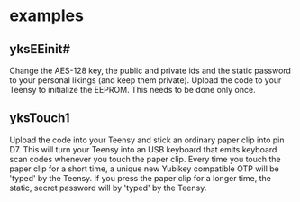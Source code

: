 examples
========


yksEEinit#
----------

Change the AES-128 key, the public and private ids and the static password to your personal likings (and keep them private).
Upload the code to your Teensy to initialize the EEPROM. This needs to be done only once.


yksTouch1
---------

Upload the code into your Teensy and stick an ordinary paper clip into pin D7.
This will turn your Teensy into an USB keyboard that emits keyboard scan codes whenever you touch the paper clip.
Every time you touch the paper clip for a short time, a unique new Yubikey compatible OTP will be 'typed' by the Teensy.
If you press the paper clip for a longer time, the static, secret password will by 'typed' by the Teensy.




